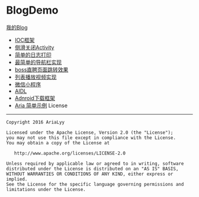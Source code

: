 # BlogDemo
[我的Blog](http://www.laoyuyu.me/)
* [IOC框架](https://github.com/AriaLyy/MVVM)
* [侧滑关闭Activity](https://github.com/AriaLyy/BlogDemo/tree/master/SlidingActivityDemo)
* [简单的日志打印](https://github.com/AriaLyy/BlogDemo/tree/master/MyLoggerDemo)
* [最简单的导航栏实现](https://github.com/AriaLyy/BlogDemo/tree/master/NavigationBarDemo)
* [boss直聘页面跳转效果](https://github.com/AriaLyy/BlogDemo/tree/master/BossTransfer)
* [列表播放视频实现](https://github.com/AriaLyy/BlogDemo/tree/master/ListPlayerPrj)
* [微信小程序](https://github.com/AriaLyy/BlogDemo/tree/master/wx_mini_app)
* [AIDL](https://github.com/AriaLyy/BlogDemo/tree/master/AIDLDemo)
* [Adnroid下载框架](https://github.com/AriaLyy/Aria)
* [Aria 简单示例](https://github.com/AriaLyy/BlogDemo/tree/master/Aria/SimpleDemo)
License
-------

    Copyright 2016 AriaLyy

    Licensed under the Apache License, Version 2.0 (the "License");
    you may not use this file except in compliance with the License.
    You may obtain a copy of the License at

       http://www.apache.org/licenses/LICENSE-2.0

    Unless required by applicable law or agreed to in writing, software
    distributed under the License is distributed on an "AS IS" BASIS,
    WITHOUT WARRANTIES OR CONDITIONS OF ANY KIND, either express or implied.
    See the License for the specific language governing permissions and
    limitations under the License.
